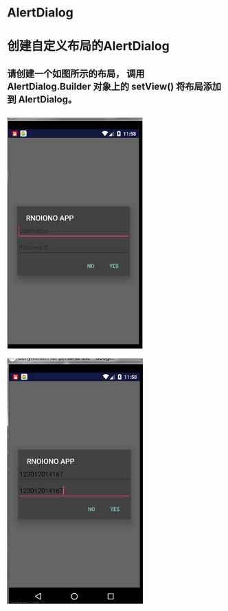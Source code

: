 # AlertDialog
创建自定义布局的AlertDialog
======
请创建一个如图所示的布局，
调用 AlertDialog.Builder 对象上的 setView() 将布局添加到 AlertDialog。
-------
![Alt text](https://github.com/linylx/AlertDialog/blob/master/img/1.png)
-------
![Alt text](https://github.com/linylx/AlertDialog/blob/master/img/2.png)

